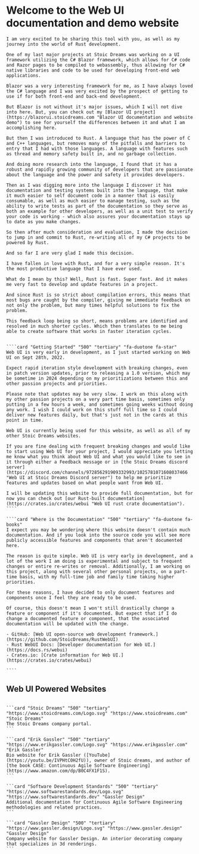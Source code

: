 # Welcome to the Web UI documentation and demo website

```SideImage "right" "https://cdn.myfi.ws/v/Vecteezy/cartoon-style-cloud-storage-data-processing-message.svg"
I am very excited to be sharing this tool with you, as well as my journey into the world of Rust development.

One of my last major projects at Stoic Dreams was working on a UI framework utilizing the C# Blazor framework, which allows for C# code and Razor pages to be compiled to webassembly, thus allowing for C# native libraries and code to be used for developing front-end web applications.

Blazor was a very interesting framework for me, as I have always loved the C# language and I was very excited by the prospect of getting to use if for both front-end and back-end development.

But Blazor is not without it's major issues, which I will not dive into here. But, you can check out my [Blazor UI project](https://blazorui.stoicdreams.com "Blazor UI documentation and website demo") to see for yourself the differences between it and what I am accomplishing here.
```

```SideImage "left" "https://cdn.myfi.ws/v/Vecteezy/online-big-data-courses-illustration-exclusive-design.svg"
But then I was introduced to Rust. A language that has the power of C and C++ languages, but removes many of the pitfalls and barriers to entry that I had with those languages. A language with features such as thread and memory safety built in, and no garbage collection.

And doing more research into the language, I found that it has a robust and rapidly growing community of developers that are passionate about the language and the power and safety it provides developers.

Then as I was digging more into the language I discover it has documentation and testing systems built into the language, that make it much easier to self document code in a manner that is easily consumable, as well as much easier to manage testing, such as the ability to write tests as part of the documentation so they serve as both an example for other developers, as well as a unit test to verify your code is working - which also assures your documentation stays up to date as you make changes.
```

```SideImage "right" "https://cdn.myfi.ws/v/Vecteezy/filling-completed-not-completed-marking-important-dates-and.svg"
So then after much consideration and evaluation, I made the decision to jump in and commit to Rust, re-writing all of my C# projects to be powered by Rust.

And so far I are very glad I made this decision.

I have fallen in love with Rust, and for a very simple reason. It's the most productive language that I have ever used.

What do I mean by this? Well, Rust is fast. Super fast. And it makes me very fast to develop and update features in a project.

And since Rust is so strict about compilation errors, this means that most bugs are caught by the compiler, giving me immediate feedback on not only the problem, but many times helpful solutions to fix the problem.

This feedback loop being so short, means problems are identified and resolved in much shorter cycles. Which then translates to me being able to create software that works in faster iteration cycles.
```

`````cards

````card "Getting Started" "500" "tertiary" "fa-duotone fa-star"
Web UI is very early in development, as I just started working on Web UI on Sept 28th, 2022.

Expect rapid iteration style development with breaking changes, even in patch version updates, prior to releasing a 1.0 version, which may be sometime in 2024 depending on my prioritizations between this and other passion projects and priorities.

Please note that updates may be very slow. I work on this along with my other passion projects on a very part time basis, sometimes only putting in a few hours a week, and sometimes going weeks without doing any work. I wish I could work on this stuff full time so I could deliver new features daily, but that's just not in the cards at this point in time.

Web UI is currently being used for this website, as well as all of my other Stoic Dreams websites.

If you are fine dealing with frequent breaking changes and would like to start using Web UI for your project, I would appreciate you letting me know what you think about Web UI and what you would like to see in it through either a Feedback message or in [the Stoic Dreams discord server](https://discord.com/channels/972856291909332993/1025781071608037466 "Web UI at Stoic Dreams Discord server") to help me prioritize features and updates based on what people want from Web UI.

I will be updating this website to provide full documentation, but for now you can check out [our Rust-built documentation](https://crates.io/crates/webui "Web UI rust crate documentation").
````

````card "Where is the Documentation" "500" "tertiary" "fa-duotone fa-books"
I expect you may be wondering where this website doesn't contain much documentation. And if you look into the source code you will see more publicly accessible features and components that aren't documented here.

The reason is quite simple. Web UI is very early in development, and a lot of the work I am doing is experimental and subject to frequent changes or entire re-writes or removal. Additionally, I am working on this project, along with several other personal projects, on a part-time basis, with my full-time job and family time taking higher priorities.

For these reasons, I have decided to only document features and components once I feel they are ready to be used.

Of course, this doesn't mean I won't still drastically change a feature or component if it's documented. But expect that if I do change a documented feature or component, that the associated documentation will be updated with the change.

- GitHub: [Web UI open-source web development framework.](https://github.com/StoicDreams/RustWebUI)
- Rust WebUI Docs: [Developer documentation for Web UI.](https://docs.rs/webui)
- Crates.io: [Crate information for Web UI.](https://crates.io/crates/webui)

````

`````

## Web UI Powered Websites

````cards

```card "Stoic Dreams" "500" "tertiary" "https://www.stoicdreams.com/Logo.svg" "https://www.stoicdreams.com" "Stoic Dreams"
The Stoic Dreams company portal.
```

```card "Erik Gassler" "500" "tertiary" "https://www.erikgassler.com/Logo.svg" "https://www.erikgassler.com" "Erik Gassler"
Bio website for Erik Gassler ([YouTube](https://youtu.be/IVPHtC0H2fU)), owner of Stoic dreams, and author of [the book CASE: Continuous Agile Software Engineering](https://www.amazon.com/dp/B0C4FX1F1S).
```

```card "Software Development Standards" "500" "tertiary" "https://www.softwarestandards.dev/Logo.svg" "https://www.softwarestandards.dev" "Gassler Design"
Additional documentation for Continuous Agile Software Engineering methodologies and related practices.
```

```card "Gassler Design" "500" "tertiary" "https://www.gassler.design/Logo.svg" "https://www.gassler.design" "Gassler Design"
Company website for Gassler Design. An interior decorating company that specializes in 3d renderings.
```

````

